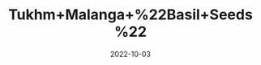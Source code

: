 ---
title: 'Tukhm+Malanga+%22Basil+Seeds%22'
date: '2022-10-03' 
metatag: '' 
inventory: '0' 
draft: false 
# meta description 
shortDescripton: 'Tukh+Malanga%ef%bf%bdis+a+healthy+detox+for+your+body+that+ensures+cleanness+and+promotes+healthy+skin.+It+also+has+anti-fungal+and+anti-microbial%ef%bf%bdproperties.'
description: 'Seed'
longdescription: ''
featured: True
# product Price
price: '300.0'
# Product Short Description
shortDescription: 'Tukh+Malanga%ef%bf%bdis+a+healthy+detox+for+your+body+that+ensures+cleanness+and+promotes+healthy+skin.+It+also+has+anti-fungal+and+anti-microbial%ef%bf%bdproperties.'
productID: 'D66F0FF7-212A-ED11-9968-005056B3A416'
type: 'products'
category: 'Seed' 
thumnailproduct: 'https://eraconnect.blob.core.windows.net/product-images/aminsaddiquidawakhana/D66F0FF7-212A-ED11-9968-005056B3A416.webp' 
images:
  - image: 'https://eraconnect.blob.core.windows.net/product-images/aminsaddiquidawakhana/D66F0FF7-212A-ED11-9968-005056B3A416.webp'  
Variants:
---